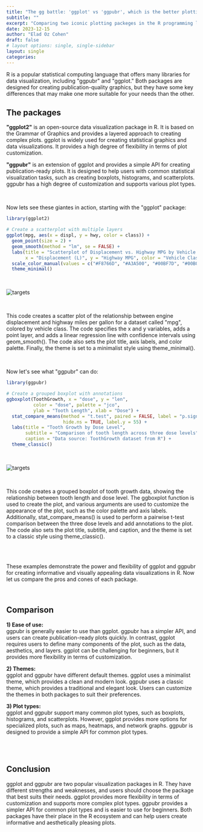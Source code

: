 ```yaml
---
title: "The gg battle: 'ggplot' vs 'ggpubr', which is the better plotting package?"
subtitle: ""
excerpt: "Comparing two iconic plotting packeges in the R programming language"
date: 2023-12-15
author: "Elad Oz Cohen"
draft: false
# layout options: single, single-sidebar
layout: single
categories:
---
```


R is a popular statistical computing language that offers many libraries for data visualization, including "ggpubr" and "ggplot." Both packages are designed for creating publication-quality graphics, but they have some key differences that may make one more suitable for your needs than the other.


## The packages

__"ggplot2"__ is an open-source data visualization package in R. It is based on the Grammar of Graphics and provides a layered approach to creating complex plots. ggplot is widely used for creating statistical graphics and data visualizations. It provides a high degree of flexibility in terms of plot customization.

__"ggpubr"__ is an extension of ggplot and provides a simple API for creating publication-ready plots. It is designed to help users with common statistical visualization tasks, such as creating boxplots, histograms, and scatterplots. ggpubr has a high degree of customization and supports various plot types.

<br>

Now lets see these giantes in action, starting with the "ggplot" package:
<br>

```r
library(ggplot2)

# Create a scatterplot with multiple layers
ggplot(mpg, aes(x = displ, y = hwy, color = class)) +
  geom_point(size = 2) +
  geom_smooth(method = "lm", se = FALSE) +
  labs(title = "Scatterplot of Displacement vs. Highway MPG by Vehicle Class",
       x = "Displacement (L)", y = "Highway MPG", color = "Vehicle Class") +
  scale_color_manual(values = c("#F8766D", "#A3A500", "#00BF7D", "#00B0F6", "#E76BF3", "#7E7E7E", "#FFC107", "#F0E442", "#999999")) +
  theme_minimal()

```
<br>

![targets](/ggplot_example.png)

<br>

This code creates a scatter plot of the relationship between engine displacement and highway miles per gallon for a dataset called "mpg", colored by vehicle class. The code specifies the x and y variables, adds a point layer, and adds a linear regression line with confidence intervals using geom_smooth(). The code also sets the plot title, axis labels, and color palette. Finally, the theme is set to a minimalist style using theme_minimal().

<br>

Now let's see what "ggpubr" can do:

```r
library(ggpubr)

# Create a grouped boxplot with annotations
ggboxplot(ToothGrowth, x = "dose", y = "len", 
          color = "dose", palette = "jco",
          ylab = "Tooth Length", xlab = "Dose") +
  stat_compare_means(method = "t.test", paired = FALSE, label = "p.signif", 
                     hide.ns = TRUE, label.y = 55) +
  labs(title = "Tooth Growth by Dose Level", 
       subtitle = "Comparison of tooth length across three dose levels",
       caption = "Data source: ToothGrowth dataset from R") +
  theme_classic()


```
<br>

![targets](/ggpubr_example.png)

<br>

This code creates a grouped boxplot of tooth growth data, showing the relationship between tooth length and dose level. The ggboxplot function is used to create the plot, and various arguments are used to customize the appearance of the plot, such as the color palette and axis labels. Additionally, stat_compare_means() is used to perform a pairwise t-test comparison between the three dose levels and add annotations to the plot. The code also sets the plot title, subtitle, and caption, and the theme is set to a classic style using theme_classic().

<br>
<br>

These examples demonstrate the power and flexibility of ggplot and ggpubr for creating informative and visually appealing data visualizations in R. Now let us compare the pros and cones of each package.

<br>

## Comparison

__1) Ease of use:__ <br>
ggpubr is generally easier to use than ggplot. ggpubr has a simpler API, and users can create publication-ready plots quickly. In contrast, ggplot requires users to define many components of the plot, such as the data, aesthetics, and layers. ggplot can be challenging for beginners, but it provides more flexibility in terms of customization.


__2) Themes:__<br>
ggplot and ggpubr have different default themes. ggplot uses a minimalist theme, which provides a clean and modern look. ggpubr uses a classic theme, which provides a traditional and elegant look. Users can customize the themes in both packages to suit their preferences.



__3) Plot types:__<br>
ggplot and ggpubr support many common plot types, such as boxplots, histograms, and scatterplots. However, ggplot provides more options for specialized plots, such as maps, heatmaps, and network graphs. ggpubr is designed to provide a simple API for common plot types.

<br>
<br>



## Conclusion
ggplot and ggpubr are two popular visualization packages in R. They have different strengths and weaknesses, and users should choose the package that best suits their needs. ggplot provides more flexibility in terms of customization and supports more complex plot types. ggpubr provides a simpler API for common plot types and is easier to use for beginners. Both packages have their place in the R ecosystem and can help users create informative and aesthetically pleasing plots.